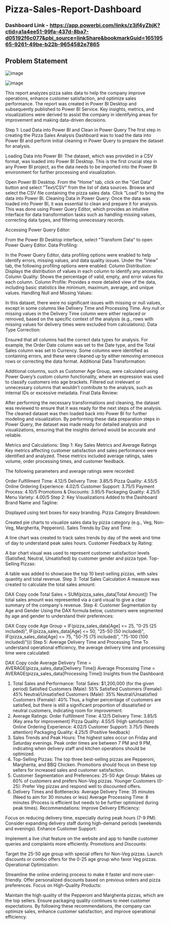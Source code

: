 # Pizza-Sales-Report-Dashboard
### Dashboard Link - https://app.powerbi.com/links/z3jf4yZbjK?ctid=a1a4ee51-99fa-437d-8ba7-d05192f6c077&pbi_source=linkShare&bookmarkGuid=16519565-9261-49be-b22b-9654582e7865
## Problem Statement

![image](https://github.com/user-attachments/assets/30182426-519e-43e1-a00f-72aae2fc81f0)

![image](https://github.com/user-attachments/assets/6f6ae8c5-3610-41da-9e2a-bbd30ed5986b)


This report analyzes pizza sales data to help the company improve operations, enhance customer satisfaction, and optimize sales performance. The report was created in Power BI Desktop and subsequently published to Power BI Service. Key insights, metrics, and visualizations were derived to assist the company in identifying areas for improvement and making data-driven decisions.



Step 1: Load Data into Power BI and Clean in Power Query
The first step in creating the Pizza Sales Analysis Dashboard was to load the data into Power BI and perform initial cleaning in Power Query to prepare the dataset for analysis.

Loading Data into Power BI:
The dataset, which was provided in a CSV format, was loaded into Power BI Desktop. This is the first crucial step in any Power BI project, as the data needs to be imported into the Power BI environment for further processing and visualization.

Open Power BI Desktop.
From the "Home" tab, click on the "Get Data" button and select "Text/CSV" from the list of data sources.
Browse and select the CSV file containing the pizza sales data.
Click "Load" to bring the data into Power BI.
Cleaning Data in Power Query:
Once the data was loaded into Power BI, it was essential to clean and prepare it for analysis. This was done using Power Query Editor, which provides an intuitive interface for data transformation tasks such as handling missing values, correcting data types, and filtering unnecessary records.

Accessing Power Query Editor:

From the Power BI Desktop interface, select "Transform Data" to open Power Query Editor.
Data Profiling:

In the Power Query Editor, data profiling options were enabled to help identify errors, missing values, and data quality issues.
Under the "View" tab, the following profiling options were enabled:
Column Distribution: Displays the distribution of values in each column to identify any anomalies.
Column Quality: Shows the percentage of valid, empty, and error values for each column.
Column Profile: Provides a more detailed view of the data, including basic statistics like minimum, maximum, average, and unique values.
Handling Null and Missing Values:

In this dataset, there were no significant issues with missing or null values, except in some columns like Delivery Time and Processing Time.
Any null or missing values in the Delivery Time column were either replaced or removed, based on the specific context of the analysis (e.g., rows with missing values for delivery times were excluded from calculations).
Data Type Correction:

Ensured that all columns had the correct data types for analysis. For example, the Order Date column was set to the Date type, and the Total Sales column was set to Currency.
Some columns were identified as containing errors, and these were cleaned up by either removing erroneous rows or correcting the data format.
Additional Data Transformation:

Additional columns, such as Customer Age Group, were calculated using Power Query’s custom column functionality, where an expression was used to classify customers into age brackets.
Filtered out irrelevant or unnecessary columns that wouldn’t contribute to the analysis, such as internal IDs or excessive metadata.
Final Data Review:

After performing the necessary transformations and cleaning, the dataset was reviewed to ensure that it was ready for the next steps of the analysis.
The cleaned dataset was then loaded back into Power BI for further modeling and visualization.
By performing these data preparation steps in Power Query, the dataset was made ready for detailed analysis and visualizations, ensuring that the insights derived would be accurate and reliable.





Metrics and Calculations:
Step 1: Key Sales Metrics and Average Ratings
Key metrics affecting customer satisfaction and sales performance were identified and analyzed. These metrics included average ratings, sales volume, order processing times, and customer feedback.

The following parameters and average ratings were recorded:

Order Fulfillment Time: 4.12/5
Delivery Time: 3.85/5
Pizza Quality: 4.55/5
Online Ordering Experience: 4.02/5
Customer Support: 3.75/5
Payment Process: 4.10/5
Promotions & Discounts: 3.95/5
Packaging Quality: 4.25/5
Menu Variety: 4.00/5
Step 2: Key Visualizations Added to the Dashboard
Brand Name and Tagline:

Displayed using text boxes for easy branding.
Pizza Category Breakdown:

Created pie charts to visualize sales data by pizza category (e.g., Veg, Non-Veg, Margherita, Pepperoni).
Sales Trends by Day and Time:

A line chart was created to track sales trends by day of the week and time of day to understand peak sales hours.
Customer Feedback by Rating:

A bar chart visual was used to represent customer satisfaction levels (Satisfied, Neutral, Unsatisfied) by customer gender and pizza type.
Top-Selling Pizzas:

A table was added to showcase the top 10 best-selling pizzas, with sales quantity and total revenue.
Step 3: Total Sales Calculation
A measure was created to calculate the total sales amount:

DAX
Copy code
Total Sales = SUM(pizza_sales_data[Total Amount])
The total sales amount was represented via a card visual to give a clear summary of the company's revenue.
Step 4: Customer Segmentation by Age and Gender
Using the DAX formula below, customers were segmented by age and gender to understand their preferences:

DAX
Copy code
Age Group = 
IF(pizza_sales_data[Age] <= 25, "0-25 (25 included)", 
IF(pizza_sales_data[Age] <= 50, "25-50 (50 included)", 
IF(pizza_sales_data[Age] <= 75, "50-75 (75 included)", "75-100 (100 included)")))
Step 5: Average Delivery Time and Processing Time
To understand operational efficiency, the average delivery time and processing time were calculated:

DAX
Copy code
Average Delivery Time = AVERAGE(pizza_sales_data[Delivery Time])
Average Processing Time = AVERAGE(pizza_sales_data[Processing Time])
Insights from the Dashboard:
1. Total Sales and Performance:
Total Sales: $1,200,000 (for the given period)
Satisfied Customers (Male): 55%
Satisfied Customers (Female): 45%
Neutral/Unsatisfied Customers (Male): 35%
Neutral/Unsatisfied Customers (Female): 40%
Thus, a higher percentage of customers are satisfied, but there is still a significant proportion of dissatisfied or neutral customers, indicating room for improvement.
2. Average Ratings:
Order Fulfillment Time: 4.12/5
Delivery Time: 3.85/5 (Key area for improvement)
Pizza Quality: 4.55/5 (High satisfaction)
Online Ordering Experience: 4.02/5
Customer Support: 3.75/5 (Needs attention)
Packaging Quality: 4.25/5 (Positive feedback)
3. Sales Trends and Peak Hours:
The highest sales occur on Friday and Saturday evenings.
Peak order times are between 7 PM and 9 PM, indicating when delivery staff and kitchen operations should be optimized.
4. Top-Selling Pizzas:
The top three best-selling pizzas are Pepperoni, Margherita, and BBQ Chicken.
Promotions should focus on these top sellers for increased sales and customer satisfaction.
5. Customer Segmentation and Preferences:
25-50 Age Group: Makes up 60% of customers and prefers Non-Veg pizzas.
Younger Customers (0-25): Prefer Veg pizzas and respond well to discounted offers.
6. Delivery Times and Bottlenecks:
Average Delivery Time: 35 minutes (Need to aim for 30 minutes or less)
Average Processing Time: 8 minutes (Process is efficient but needs to be further optimized during peak times).
Recommendations:
Improve Delivery Efficiency:

Focus on reducing delivery time, especially during peak hours (7-9 PM).
Consider expanding delivery staff during high-demand periods (weekends and evenings).
Enhance Customer Support:

Implement a live chat feature on the website and app to handle customer queries and complaints more efficiently.
Promotions and Discounts:

Target the 25-50 age group with special offers for Non-Veg pizzas.
Launch discounts or combo offers for the 0-25 age group who favor Veg pizzas.
Operational Optimization:

Streamline the online ordering process to make it faster and more user-friendly.
Offer personalized discounts based on previous orders and pizza preferences.
Focus on High-Quality Products:

Maintain the high quality of the Pepperoni and Margherita pizzas, which are the top sellers.
Ensure packaging quality continues to meet customer expectations.
By following these recommendations, the company can optimize sales, enhance customer satisfaction, and improve operational efficiency.

